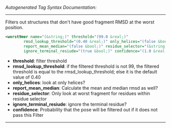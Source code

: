 <!-- THIS IS AN AUTOGENERATED FILE: Don't edit it directly, instead change the schema definition in the code itself. -->

_Autogenerated Tag Syntax Documentation:_

---
Filters out structures that don't have good fragment RMSD at the worst position.

```xml
<worst9mer name="(&string;)" threshold="(99.0 &real;)"
        rmsd_lookup_threshold="(0.40 &real;)" only_helices="(false &bool;)"
        report_mean_median="(false &bool;)" residue_selector="(&string;)"
        ignore_terminal_resiude="(true &bool;)" confidence="(1.0 &real;)" />
```

-   **threshold**: filter threshold
-   **rmsd_lookup_threshold**: if the filtered threshold is not 99, the filtered threshold is equal to the rmsd_lookup_threshold; else it is the default value of 0.40
-   **only_helices**: look at only helices?
-   **report_mean_median**: Calculate the mean and median rmsd as well?
-   **residue_selector**: Only look at worst fragment for residues within residue selector
-   **ignore_terminal_resiude**: ignore the terminal residue?
-   **confidence**: Probability that the pose will be filtered out if it does not pass this Filter

---
